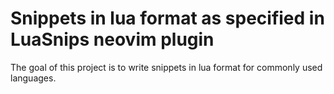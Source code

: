 # Snippets in lua format as specified in LuaSnips neovim plugin

The goal of this project is to write snippets in lua format for commonly used languages.
